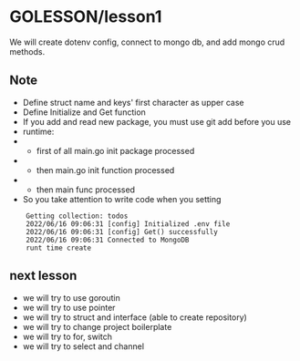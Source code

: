 # GOLESSON/lesson1

We will create dotenv config, connect to mongo db, and add mongo crud methods.

## Note
- Define struct name and keys' first character  as upper case
- Define Initialize and Get function
- If you add and read new package, you must use git add before you use
- runtime:
- - first of all main.go init package processed
- - then main.go init function processed
- - then main func processed
- So you take attention to write code when you setting
```
    Getting collection: todos
    2022/06/16 09:06:31 [config] Initialized .env file
    2022/06/16 09:06:31 [config] Get() successfully
    2022/06/16 09:06:31 Connected to MongoDB
    runt time create
```

## next lesson
- we will try to use goroutin
- we will try to use pointer
- we will try to struct and interface (able to create repository)
- we will try to change project boilerplate
- we will try to for, switch
- we will try to select and channel


